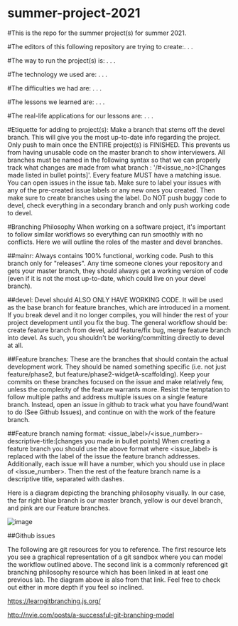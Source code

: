 # summer-project-2021

#This is the repo for the summer project(s) for summer 2021.

#The editors of this following repository are trying to create:. . .

#The way to run the project(s) is: . . .

#The technology we used are: . . . 

#The difficulties we had are: . . . 

#The lessons we learned are: . . .

#The real-life applications for our lessons are: . . .

#Etiquette for adding to project(s): Make a branch that stems off the devel branch. This will give you the most up-to-date info regarding the project. 
                                     Only push to main once the ENTIRE project(s) is FINISHED. This prevents us from having unusable code on the master branch to show interviewers.
                                     All branches must be named in the following syntax so that we can properly track what changes are made from what branch : '<Issue-label>/#<issue_no>:[Changes made listed in bullet points]'.
                                     Every feature MUST have a matching issue. You can open issues in the issue tab. Make sure to label your issues with any of the pre-created issue labels or any new ones you created. Then make sure to create branches using the label.
                                     Do NOT push buggy code to devel, check everything in a secondary branch and only push working code to devel. 
                                     
 #Branching Philosophy
When working on a software project, it's important to follow similar workflows so everything can run smoothly with no conflicts. Here we will outline the roles of the master and devel branches.

##mainr: Always contains 100% functional, working code. Push to this branch only for "releases". Any time someone clones your repository and gets your master branch, they should always get a working version of code (even if it is not the most up-to-date, which could live on your devel branch). 

##devel: Devel should ALSO ONLY HAVE WORKING CODE. It will be used as the base branch for feature branches, which are introduced in a moment. If you break devel and it no longer compiles, you will hinder the rest of your project development until you fix the bug. The general workflow should be: create feature branch from devel, add feature/fix bug, merge feature branch into devel. As such, you shouldn't be working/committing directly to devel at all.

##Feature branches: These are the branches that should contain the actual development work. They should be named something specific (i.e. not just feature/phase2, but feature/phase2-widgetA-scaffolding). Keep your commits on these branches focused on the issue and make relatively few, unless the complexity of the feature warrants more. Resist the temptation to follow multiple paths and address multiple issues on a single feature branch. Instead, open an issue in github to track what you have found/want to do (See Github Issues), and continue on with the work of the feature branch.

##Feature branch naming format:
<issue_label>/<issue_number>-descriptive-title:[changes you made in bullet points]
When creating a feature branch you should use the above format where <issue_label> is replaced with the label of the issue the feature branch addresses. Additionally, each issue will have a number, which you should use in place of <issue_number>. Then the rest of the feature branch name is a descriptive title, separated with dashes.

Here is a diagram depicting the branching philosophy visually. In our case, the far right blue branch is our master branch, yellow is our devel branch, and pink are our Feature branches.

![image](https://user-images.githubusercontent.com/44474898/118415096-fa2ee580-b66d-11eb-8218-508154cef054.png)


##Github issues

The following are git resources for you to reference. The first resource lets you see a graphical representation of a git sandbox where you can model the workflow outlined above. The second link is a commonly referenced git branching philosophy resource which has been linked in at least one previous lab. The diagram above is also from that link. Feel free to check out either in more depth if you feel so inclined.

https://learngitbranching.js.org/

http://nvie.com/posts/a-successful-git-branching-model


